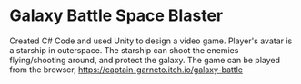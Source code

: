 # Galaxy Battle Space Blaster

Created C# Code and used Unity to design a video game. Player's avatar is a starship in outerspace. The starship can shoot the enemies flying/shooting around, and protect the galaxy. The game can be played from the browser, https://captain-garneto.itch.io/galaxy-battle
